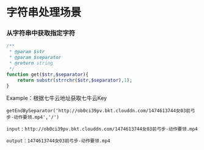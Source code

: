 # 字符串处理场景

### 从字符串中获取指定字符
```php
/**
 * @param $str
 * @param $separator
 * @return string
 */
function get($str,$separator){
    return substr(strrchr($str,$separator),1);
}
```
Example：根据七牛云地址获取七牛云Key

`getEndBySeparator('http://ob0ci39pv.bkt.clouddn.com/1474613744女03前弓步-动作要领.mp4','/')`

`input` : `http://ob0ci39pv.bkt.clouddn.com/1474613744女03前弓步-动作要领.mp4`

`output` : `1474613744女03前弓步-动作要领.mp4`
